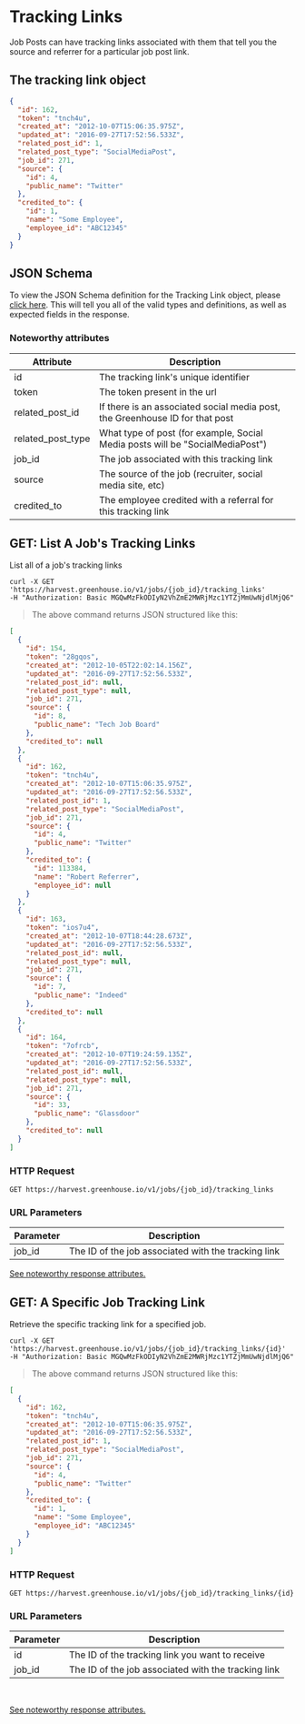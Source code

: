 # Tracking Links

Job Posts can have tracking links associated with them that tell you the source and referrer for a particular job post link.

## The tracking link object

```json
{
  "id": 162,
  "token": "tnch4u",
  "created_at": "2012-10-07T15:06:35.975Z",
  "updated_at": "2016-09-27T17:52:56.533Z",
  "related_post_id": 1,
  "related_post_type": "SocialMediaPost",
  "job_id": 271,
  "source": {
    "id": 4,
    "public_name": "Twitter"
  },
  "credited_to": {
    "id": 1,
    "name": "Some Employee",
    "employee_id": "ABC12345"
  }
}
```

## JSON Schema

To view the JSON Schema definition for the Tracking Link object, please [click here](/schemas/tracking_links.json). This will tell you all of the valid types and definitions, as well as expected fields in the response.

### Noteworthy attributes

| Attribute | Description |
|-----------|-------------|
| id | The tracking link's unique identifier |
| token | The token present in the url |
| related_post_id | If there is an associated social media post, the Greenhouse ID for that post |
| related_post_type | What type of post (for example, Social Media posts will be "SocialMediaPost") |
| job_id | The job associated with this tracking link |
| source | The source of the job (recruiter, social media site, etc) |
| credited_to | The employee credited with a referral for this tracking link |

## GET: List A Job's Tracking Links

List all of a job's tracking links

```shell
curl -X GET 'https://harvest.greenhouse.io/v1/jobs/{job_id}/tracking_links'
-H "Authorization: Basic MGQwMzFkODIyN2VhZmE2MWRjMzc1YTZjMmUwNjdlMjQ6"
```

> The above command returns JSON structured like this:

```json
[
  {
    "id": 154,
    "token": "28gqos",
    "created_at": "2012-10-05T22:02:14.156Z",
    "updated_at": "2016-09-27T17:52:56.533Z",
    "related_post_id": null,
    "related_post_type": null,
    "job_id": 271,
    "source": {
      "id": 8,
      "public_name": "Tech Job Board"
    },
    "credited_to": null
  },
  {
    "id": 162,
    "token": "tnch4u",
    "created_at": "2012-10-07T15:06:35.975Z",
    "updated_at": "2016-09-27T17:52:56.533Z",
    "related_post_id": 1,
    "related_post_type": "SocialMediaPost",
    "job_id": 271,
    "source": {
      "id": 4,
      "public_name": "Twitter"
    },
    "credited_to": {
      "id": 113384,
      "name": "Robert Referrer",
      "employee_id": null
    }
  },
  {
    "id": 163,
    "token": "ios7u4",
    "created_at": "2012-10-07T18:44:28.673Z",
    "updated_at": "2016-09-27T17:52:56.533Z",
    "related_post_id": null,
    "related_post_type": null,
    "job_id": 271,
    "source": {
      "id": 7,
      "public_name": "Indeed"
    },
    "credited_to": null
  },
  {
    "id": 164,
    "token": "7ofrcb",
    "created_at": "2012-10-07T19:24:59.135Z",
    "updated_at": "2016-09-27T17:52:56.533Z",
    "related_post_id": null,
    "related_post_type": null,
    "job_id": 271,
    "source": {
      "id": 33,
      "public_name": "Glassdoor"
    },
    "credited_to": null
  }
]
```

### HTTP Request

`GET https://harvest.greenhouse.io/v1/jobs/{job_id}/tracking_links`

### URL Parameters

Parameter | Description
--------- | -----------
job_id | The ID of the job associated with the tracking link

[See noteworthy response attributes.](#the-tracking-link-object)

## GET: A Specific Job Tracking Link

Retrieve the specific tracking link for a specified job.

```shell
curl -X GET 'https://harvest.greenhouse.io/v1/jobs/{job_id}/tracking_links/{id}'
-H "Authorization: Basic MGQwMzFkODIyN2VhZmE2MWRjMzc1YTZjMmUwNjdlMjQ6"
```

> The above command returns JSON structured like this:

```json
[
  {
    "id": 162,
    "token": "tnch4u",
    "created_at": "2012-10-07T15:06:35.975Z",
    "updated_at": "2016-09-27T17:52:56.533Z",
    "related_post_id": 1,
    "related_post_type": "SocialMediaPost",
    "job_id": 271,
    "source": {
      "id": 4,
      "public_name": "Twitter"
    },
    "credited_to": {
      "id": 1,
      "name": "Some Employee",
      "employee_id": "ABC12345"
    }
  }
]
```

### HTTP Request

`GET https://harvest.greenhouse.io/v1/jobs/{job_id}/tracking_links/{id}`

### URL Parameters

Parameter | Description
--------- | -----------
id | The ID of the tracking link you want to receive
job_id | The ID of the job associated with the tracking link

<br>

[See noteworthy response attributes.](#the-tracking-link-object)
